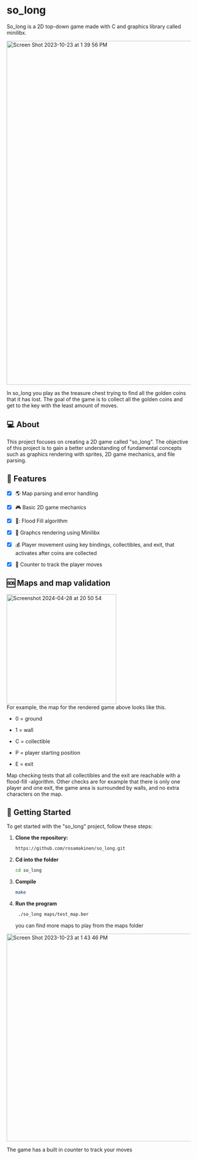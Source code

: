 # so_long
So_long is a 2D top-down game made with C and graphics library called minilibx.

<img width="939" alt="Screen Shot 2023-10-23 at 1 39 56 PM" src="https://github.com/rosamakinen/so_long/assets/112611789/b73b4246-cd3f-4095-81a5-90766ca972c5">

In so_long you play as the treasure chest trying to find all the golden coins that it has lost. The goal of the game is to collect all the golden coins and get to the key with the least amount of moves.

## :computer: About

This project focuses on creating a 2D game called "so_long". The objective of this project is to gain a better understanding of fundamental concepts such as graphics rendering with sprites, 2D game mechanics, and file parsing.


## :space_invader: Features
- [x] :earth_americas: Map parsing and error handling
- [x] :video_game: Basic 2D game mechanics
- [x] 🌊: Flood Fill algorithm
- [x] :memo: Graphcs rendering using Minilibx
- [x] :moneybag: Player movement using key bindings, collectibles, and exit, that activates after coins are collected
- [x] :checkered_flag: Counter to track the player moves


## 🆘 Maps and map validation

<img width="300" alt="Screenshot 2024-04-28 at 20 50 54" src="https://github.com/rosamakinen/so_long/assets/112611789/9dd143a8-32a9-403d-b67d-e74bee36d466"> <br>
For example, the map for the rendered game above looks like this. 

- 0 = ground

- 1 = wall

- C = collectible

- P = player starting position

- E = exit

Map checking tests that all collectibles and the exit are reachable with a flood-fill -algorithm. Other checks are for example that there is only one player and one exit, the game area is surrounded by walls, and no extra characters on the map.

## :rocket: Getting Started

To get started with the "so_long" project, follow these steps:

1. **Clone the repository:**

   ```bash
   https://github.com/rosamakinen/so_long.git
   ```

2. **Cd into the folder**
   ```bash
   cd so_long
   ```

3. **Compile**
   ```bash
   make
   ```

4. **Run the program**
   ```bash
    ./so_long maps/test_map.ber
   ```
   you can find more maps to play from the maps folder

<img width="567" alt="Screen Shot 2023-10-23 at 1 43 46 PM" src="https://github.com/rosamakinen/so_long/assets/112611789/94d1ee59-56d7-416a-b178-f65438949f30">

The game has a built in counter to track your moves
